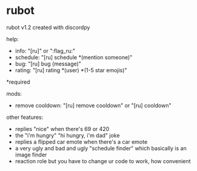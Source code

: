 # rubot

rubot v1.2 created with discordpy

help:

 - info: "[ru]" or ":flag_ru:"
 - schedule: "[ru] schedule *(mention someone)"
 - bug: "[ru] bug (message)"
 - rating: "[ru] rating *(user) *(1-5 star emojis)"

*required

mods:

 - remove cooldown: "[ru] remove cooldown" or "[ru] cooldown"

other features:

 - replies "nice" when there's 69 or 420
 - the "i'm hungry" "hi hungry, i'm dad" joke
 - replies a flipped car emote when there's a car emote
 - a very ugly and bad and ugly "schedule finder" which basically is an image finder
 - reaction role but you have to change ur code to work, how convenient
